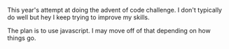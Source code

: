 This year's attempt at doing the advent of code challenge.  I don't typically do well but hey I keep trying to improve my skills.

The plan is to use javascript.  I may move off of that depending on how things go.